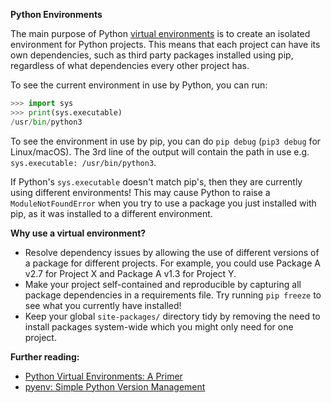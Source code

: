 **Python Environments**

The main purpose of Python [virtual environments](https://docs.Python.org/3/library/venv.html#venv-def) is to create an isolated environment for Python projects. This means that each project can have its own dependencies, such as third party packages installed using pip, regardless of what dependencies every other project has.

To see the current environment in use by Python, you can run:
```py
>>> import sys
>>> print(sys.executable)
/usr/bin/python3
```

To see the environment in use by pip, you can do `pip debug` (`pip3 debug` for Linux/macOS). The 3rd line of the output will contain the path in use e.g. `sys.executable: /usr/bin/python3`.

If Python's `sys.executable` doesn't match pip's, then they are currently using different environments! This may cause Python to raise a `ModuleNotFoundError` when you try to use a package you just installed with pip, as it was installed to a different environment.

**Why use a virtual environment?**

- Resolve dependency issues by allowing the use of different versions of a package for different projects. For example, you could use Package A v2.7 for Project X and Package A v1.3 for Project Y.  
- Make your project self-contained and reproducible by capturing all package dependencies in a requirements file. Try running `pip freeze` to see what you currently have installed!  
- Keep your global `site-packages/` directory tidy by removing the need to install packages system-wide which you might only need for one project.


**Further reading:**

- [Python Virtual Environments: A Primer](https://realpython.com/python-virtual-environments-a-primer)  
- [pyenv: Simple Python Version Management](https://github.com/pyenv/pyenv)
